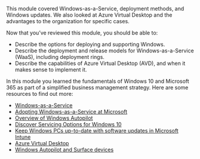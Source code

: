This module covered Windows-as-a-Service, deployment methods, and Windows updates. We also looked at Azure Virtual Desktop and the advantages to the organization for specific cases.

Now that you’ve reviewed this module, you should be able to:

- Describe the options for deploying and supporting Windows.
- Describe the deployment and release models for Windows-as-a-Service (WaaS), including deployment rings.
- Describe the capabilities of Azure Virtual Desktop (AVD), and when it makes sense to implement it.

In this module you learned the fundamentals of Windows 10 and Microsoft 365 as part of a simplified business management strategy. Here are some resources to find out more:

- [Windows-as-a-Service](/windows/deployment/update/waas-overview)
- [Adopting Windows-as-a-Service at Microsoft](https://www.microsoft.com/itshowcase/adopting-windows-as-a-service-at-microsoft)
- [Overview of Windows Autopilot](/windows/deployment/windows-autopilot/windows-autopilot)
- [Discover Servicing Options for Windows 10](https://mslearn.cloudguides.com/guides/Discover%20servicing%20options%20for%20Windows%2010)
- [Keep Windows PCs up-to-date with software updates in Microsoft Intune](/mem/intune/fundamentals/keep-windows-pcs-up-to-date-with-software-updates-in-microsoft-intune)
- [Azure Virtual Desktop](https://www.microsoft.com/business/azure/migrate/windows-virtual-desktop/)
- [Windows Autopilot and Surface devices](/surface/windows-virtual-desktop-surface)
